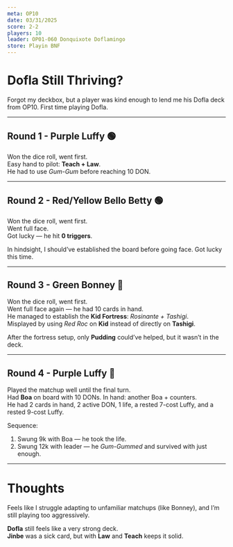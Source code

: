 ```yaml
---
meta: OP10
date: 03/31/2025
score: 2-2
players: 10
leader: OP01-060 Donquixote Doflamingo
store: Playin BNF
---
```


# Dofla Still Thriving?

Forgot my deckbox, but a player was kind enough to lend me his Dofla deck from OP10. First time playing Dofla.

---

## Round 1 - Purple Luffy 🟢

Won the dice roll, went first.  
Easy hand to pilot: **Teach + Law**.  
He had to use *Gum-Gum* before reaching 10 DON.

---

## Round 2 - Red/Yellow Bello Betty 🟢

Won the dice roll, went first.  
Went full face.  
Got lucky — he hit **0 triggers**.  

In hindsight, I should’ve established the board before going face. Got lucky this time.

---

## Round 3 - Green Bonney 🔴

Won the dice roll, went first.  
Went full face again — he had 10 cards in hand.  
He managed to establish the **Kid Fortress**: *Rosinante + Tashigi*.  
Misplayed by using *Red Roc* on **Kid** instead of directly on **Tashigi**.  

After the fortress setup, only **Pudding** could’ve helped, but it wasn’t in the deck.

---

## Round 4 - Purple Luffy 🔴

Played the matchup well until the final turn.  
Had **Boa** on board with 10 DONs. In hand: another Boa + counters.  
He had 2 cards in hand, 2 active DON, 1 life, a rested 7-cost Luffy, and a rested 9-cost Luffy.  

Sequence:
1. Swung 9k with Boa — he took the life.  
2. Swung 12k with leader — he *Gum-Gummed* and survived with just enough.

---

# Thoughts

Feels like I struggle adapting to unfamiliar matchups (like Bonney), and I’m still playing too aggressively.

**Dofla** still feels like a very strong deck.  
**Jinbe** was a sick card, but with **Law** and **Teach** keeps it solid.
